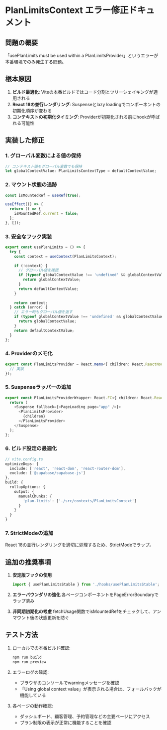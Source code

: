 # PlanLimitsContext エラー修正ドキュメント

## 問題の概要

「usePlanLimits must be used within a PlanLimitsProvider」というエラーが本番環境でのみ発生する問題。

## 根本原因

1. **ビルド最適化**: Viteの本番ビルドではコード分割とツリーシェイキングが適用される
2. **React 18の並行レンダリング**: Suspenseとlazy loadingでコンポーネントの初期化順序が変わる
3. **コンテキストの初期化タイミング**: Providerが初期化される前にhookが呼ばれる可能性

## 実装した修正

### 1. グローバル変数による値の保持
```typescript
// コンテキスト値をグローバル変数でも保持
let globalContextValue: PlanLimitsContextType = defaultContextValue;
```

### 2. マウント状態の追跡
```typescript
const isMountedRef = useRef(true);

useEffect(() => {
  return () => {
    isMountedRef.current = false;
  };
}, []);
```

### 3. 安全なフック実装
```typescript
export const usePlanLimits = () => {
  try {
    const context = useContext(PlanLimitsContext);
    
    if (!context) {
      // グローバル値を確認
      if (typeof globalContextValue !== 'undefined' && globalContextValue !== defaultContextValue) {
        return globalContextValue;
      }
      return defaultContextValue;
    }
    
    return context;
  } catch (error) {
    // エラー時もグローバル値を返す
    if (typeof globalContextValue !== 'undefined' && globalContextValue !== defaultContextValue) {
      return globalContextValue;
    }
    return defaultContextValue;
  }
};
```

### 4. Providerのメモ化
```typescript
export const PlanLimitsProvider = React.memo<{ children: React.ReactNode }>(({ children }) => {
  // 実装
});
```

### 5. Suspenseラッパーの追加
```typescript
export const PlanLimitsProviderWrapper: React.FC<{ children: React.ReactNode }> = ({ children }) => {
  return (
    <Suspense fallback={<PageLoading page="app" />}>
      <PlanLimitsProvider>
        {children}
      </PlanLimitsProvider>
    </Suspense>
  );
};
```

### 6. ビルド設定の最適化
```typescript
// vite.config.ts
optimizeDeps: {
  include: ['react', 'react-dom', 'react-router-dom'],
  exclude: ['@supabase/supabase-js']
},
build: {
  rollupOptions: {
    output: {
      manualChunks: {
        'plan-limits': ['./src/contexts/PlanLimitsContext']
      }
    }
  }
}
```

### 7. StrictModeの追加
React 18の並行レンダリングを適切に処理するため、StrictModeでラップ。

## 追加の推奨事項

1. **安定版フックの使用**
   ```typescript
   import { usePlanLimitsStable } from './hooks/usePlanLimitsStable';
   ```

2. **エラーバウンダリの強化**
   各ページコンポーネントをPageErrorBoundaryでラップ済み

3. **非同期初期化の考慮**
   fetchUsage関数でisMountedRefをチェックして、アンマウント後の状態更新を防ぐ

## テスト方法

1. ローカルでの本番ビルド確認:
   ```bash
   npm run build
   npm run preview
   ```

2. エラーログの確認:
   - ブラウザのコンソールでwarningメッセージを確認
   - 「Using global context value」が表示される場合は、フォールバックが機能している

3. 各ページの動作確認:
   - ダッシュボード、顧客管理、予約管理などの主要ページにアクセス
   - プラン制限の表示が正常に機能することを確認